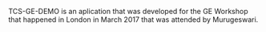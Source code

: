 TCS-GE-DEMO is an aplication that was developed for the GE Workshop that happened in London in March 2017 that was attended by Murugeswari.
